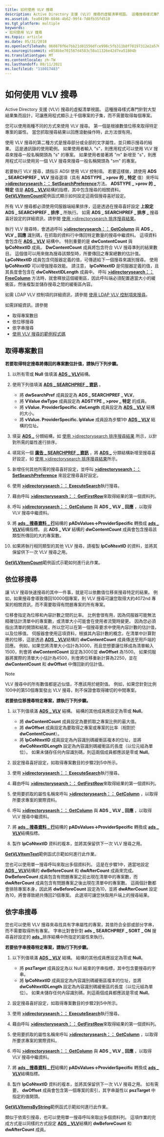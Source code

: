 ```yaml
---
title: 如何使用 VLV 搜尋
description: Active Directory 支援 (VLV) 搜尋的虛擬清單視圖。 這種搜尋樣式專門針對大型結果集而設計，可讓應用程式顯示上千個專案的子集，而不需要取得每個專案。
ms.assetid: fea04190-0846-4b62-99f4-7d8fb35fd510
ms.tgt_platform: multiple
keywords:
- 如何使用 VLV 搜尋
ms.topic: article
ms.date: 05/31/2018
ms.openlocfilehash: 060878f6e7bb21d81556dfce998c5fb311b8f78197312e2a576e121356283c28
ms.sourcegitcommit: e858bbe701567d4583c50a11326e42d7ea51804b
ms.translationtype: MT
ms.contentlocale: zh-TW
ms.lasthandoff: 08/11/2021
ms.locfileid: "118017483"
---
```

# <a name="how-to-search-using-vlv"></a>如何使用 VLV 搜尋

Active Directory 支援 (VLV) 搜尋的虛擬清單視圖。 這種搜尋樣式專門針對大型結果集而設計，可讓應用程式顯示上千個專案的子集，而不需要取得每個專案。

您可以使用兩種不同的方式來使用 VLV 搜尋。 第一個是根據數值位移來取得特定專案的屬性。 當您抓取搜尋結果以回應滾動操作時，此方法很有用。

使用 VLV 搜尋的第二種方式是搜尋部分或全部的文字屬性，並只顯示搜尋的結果。 這是通訊錄的使用範例。 如果使用者輸入 "s"，則應用程式可以使用 VLV 搜尋來搜尋一般名稱開頭為 "s" 的專案。 如果使用者接著將 "m" 新增至 "s"，則應用程式可以使用另一個 VLV 搜尋來搜尋一般名稱開頭為 "sm" 的專案。

若要執行 VLV 搜尋，請指示 ADSI 使用 VLV 控制項。 若要這樣做，請使用 **ADS \_ SEARCHPREF \_ VLV** 搜尋選項（具有 **ADSTYPE \_ >prov 的 \_ 特定** 值）來呼叫 [**>idirectorysearch：： SetSearchPreference**](/windows/desktop/api/Iads/nf-iads-idirectorysearch-setsearchpreference)方法。 **ADSTYPE \_ >prov 的 \_ 特定** 值是 [**ADS \_ VLV**](/windows/desktop/api/Iads/ns-iads-ads_vlv)結構的指標，其中包含搜尋的相關資料。 [**GetVLVItemCount**](example-code-for-using-a-vlv-search.md)範例函式顯示如何設定這兩個搜尋喜好設定。

所有 VLV 搜尋都必須使用伺服器端結果排序，這是透過在搜尋喜好設定 **上設定 ADS \_ SEARCHPREF \_ 排序 \_** 所執行。 如需 **ADS \_ SEARCHPREF \_ 排序 \_** 搜尋喜好設定的詳細資訊，請參閱 [使用 >idirectorysearch 排序搜尋結果](sorting-the-search-results-with-idirectorysearch.md)。

執行 VLV 搜尋時，會透過呼叫 [**>idirectorysearch：： GetColumn**](/windows/desktop/api/Iads/nf-iads-idirectorysearch-getcolumn) 與 **ADS \_ VLV \_ 回應** 識別碼，在抓取的資料行中傳回特定數量的搜尋中繼資料。 這項資料會包含在 [**ADS \_ VLV**](/windows/desktop/api/Iads/ns-iads-ads_vlv) 結構中。 特別重要的是 **dwContentCount** 與 **lpCoNtextID** 成員。 **DwContentCount** 成員將包含符合 VLV 搜尋準則的結果數目。 這個值可以用來做為搜尋該類型時，所要傳回之專案總數的估計值。 **LpCoNtextID** 成員包含伺服器定義的值，可傳遞給下一個搜尋來識別搜尋。 使用 **lpCoNtextID** 可以增強搜尋效能。 請注意， **lpCoNtextID** 是伺服器定義的值，且其長度會包含在 **dwCoNtextIDLength** 成員中。 呼叫 [**>idirectorysearch：： FreeColumn**](/windows/desktop/api/Iads/nf-iads-idirectorysearch-freecolumn) 方法時，就會釋放這個緩衝區，因此呼叫端必須配置適當大小的緩衝區，然後複製並儲存搜尋之間的緩衝區內容。

如需 LDAP VLV 控制項的詳細資訊，請參閱 [使用 LDAP VLV 控制項來搜尋](/previous-versions/windows/desktop/ldap/searching-with-the-ldap-vlv-control)。

如需詳細資訊，請參閱

-   取得專案數目
-   依位移搜尋
-   依字串搜尋
-   [使用 VLV 搜尋的範例程式碼](example-code-for-using-a-vlv-search.md)

## <a name="obtaining-the-number-of-items"></a>取得專案數目

**若要取得特定搜尋將傳回的專案數估計值，請執行下列步驟。**

1.  以所有零或 **Null** 值填滿 [**ADS \_ VLV**](/windows/desktop/api/Iads/ns-iads-ads_vlv)結構。
2.  使用下列值填滿 [**ADS \_ SEARCHPREF \_ 資訊**](/windows/desktop/api/Iads/ns-iads-ads_searchpref_info) 。

    -   將 **dwSearchPref** 成員設定為 **ADS \_ SEARCHPREF \_ VLV**。
    -   將 **VValue dwType** 成員設定為 **ADSTYPE \_ >prov \_ 特定** 的成員。
    -   將 **vValue. ProviderSpecific. dwLength** 成員設定為 [**ADS \_ VLV**](/windows/desktop/api/Iads/ns-iads-ads_vlv) 結構的大小。
    -   將 **vValue. ProviderSpecific. lpValue** 成員設為步驟1中 [**ADS \_ VLV**](/windows/desktop/api/Iads/ns-iads-ads_vlv) 結構的位址。

3.  填妥 [**ADS \_**](/windows/desktop/api/Iads/ns-iads-ads_sortkey) 分類結構，如 [使用 >idirectorysearch 排序搜尋結果](sorting-the-search-results-with-idirectorysearch.md) 所示，以針對所需的屬性進行排序。
4.  填寫另一個 [**廣告 \_ SEARCHPREF \_ 資訊**](/windows/desktop/api/Iads/ns-iads-ads_searchpref_info) ，將 [**ADS \_**](/windows/desktop/api/Iads/ns-iads-ads_sortkey) 分類結構新增至搜尋喜好設定，如 [使用 >idirectorysearch 排序搜尋結果](sorting-the-search-results-with-idirectorysearch.md)所示。
5.  新增任何其他所需的搜尋喜好設定，並呼叫 [**>idirectorysearch：： SetSearchPreference**](/windows/desktop/api/Iads/nf-iads-idirectorysearch-setsearchpreference) 來設定搜尋喜好設定。
6.  使用 [**>idirectorysearch：： ExecuteSearch**](/windows/desktop/api/Iads/nf-iads-idirectorysearch-executesearch)執行搜尋。
7.  藉由呼叫 [**>idirectorysearch：： GetFirstRow**](/windows/desktop/api/Iads/nf-iads-idirectorysearch-getfirstrow)來取得結果的第一個資料列。
8.  呼叫 [**>idirectorysearch：： GetColumn**](/windows/desktop/api/Iads/nf-iads-idirectorysearch-getcolumn) 與 **ADS \_ VLV \_ 回應** ，以取得 VLV 搜尋中繼資料。
9.  將 [**ads \_ 搜尋資料 \_ 行**](/windows/desktop/api/Iads/ns-iads-ads_search_column)結構的 **pADsValues->ProviderSpecific** 轉換成 [**ads \_ VLV**](/windows/desktop/api/Iads/ns-iads-ads_vlv)結構指標。 此 **ADS \_ VLV** 結構的 **dwContentCount** 成員會包含搜尋該類型所傳回的大約專案數。
10. 如果將執行相同類型的其他 VLV 搜尋，請複製 **lpCoNtextID** 的資料，並將其保留供下一次 VLV 搜尋之用。

[**GetVLVItemCount**](example-code-for-using-a-vlv-search.md)範例函式示範如何進行此作業。

## <a name="searching-by-offset"></a>依位移搜尋

讓 VLV 搜尋快速搜尋的其中一件事，就是可以依數值位移來搜尋特定的結果。 例如，如果搜尋會導致傳回10000個專案，則 VLV 搜尋可讓您取得大約4072nd 專案的相關資訊，而不需要取得有問題專案的所有專案。

位移會指定為位移和內容計數之間的比率。 比例會很有用，因為伺服器可能無法精確估計清單中的專案數，或清單大小可能會在使用者流覽時變更。 因為您必須指出清單的開頭和結尾，所以您可以在第一個搜尋要求中使用內容計數的估計值，以及位移值。 伺服器會使用這項資料，根據其內容計數的概念，在清單中計算對應的位移，這是透過 [**ADS \_ VLV**](/windows/desktop/api/Iads/ns-iads-ads_vlv)結構的 **dwContentCount** 成員傳送至用戶端的回應。 例如，如果您將清單大小估計為3000，而且您想要讓位移成為清單輸入1500，則會將 **dwContentCount** 設定為3000並 **dwOffset** 為1500。 如果伺服器將實際的清單大小估計為4500，則會將位移重新計算為2250，並在 **dwContentCount** 和 **dwOffset** 中傳回新的估計值。

> [!Note]
>
> VLV 搜尋中的所有數值都是近似值，不應該用於絕對值。 例如，如果您針對比例100中的第50個專案發出 VLV 搜尋，則不保證會取得確切的中間專案。
>
> **若要依位移搜尋特定專案，請執行下列步驟。**
>
> 1.  以下列值填滿 [**ADS \_ VLV**](/windows/desktop/api/Iads/ns-iads-ads_vlv) 結構。 結構的其他成員應設定為零或 **Null**。
>
>     -   將 **dwContentCount** 成員設定為要抓取之專案比例的最大值。
>     -   將 **dwOffset** 成員設定為要取得之專案或專案的比率（相對於 **dwContentCount**）。
>     -   將 **lpCoNtextID** 成員設定為內容識別碼緩衝區複本的位址，並將 **dwCoNtextIDLength** 設定為內容識別碼緩衝區的長度（以位元組為單位）。 如果未儲存任何內容識別碼，則這兩個成員都應該是零或 **Null**。
>
> 2.  設定搜尋喜好設定，如取得專案數目的步驟2到5中所示。
> 3.  使用 [**>idirectorysearch：： ExecuteSearch**](/windows/desktop/api/Iads/nf-iads-idirectorysearch-executesearch)執行搜尋。
> 4.  藉由呼叫 [**>idirectorysearch：： GetFirstRow**](/windows/desktop/api/Iads/nf-iads-idirectorysearch-getfirstrow)來取得結果的第一個資料列。
> 5.  使用要抓取的屬性名稱來呼叫 [**>idirectorysearch：： GetColumn**](/windows/desktop/api/Iads/nf-iads-idirectorysearch-getcolumn) ，以取得所要求專案的實際資料。
> 6.  呼叫 [**>idirectorysearch：： GetColumn**](/windows/desktop/api/Iads/nf-iads-idirectorysearch-getcolumn) 與 **ADS \_ VLV \_ 回應** ，以取得 VLV 搜尋中繼資料。
> 7.  將 [**ads \_ 搜尋資料 \_ 行**](/windows/desktop/api/Iads/ns-iads-ads_search_column)結構的 **pADsValues->ProviderSpecific** 轉換成 [**ads \_ VLV**](/windows/desktop/api/Iads/ns-iads-ads_vlv)結構指標。
> 8.  製作 **lpCoNtextID** 資料的複本，並將其保留供下一次 VLV 搜尋之用。

 

[**GetVLVItemText**](example-code-for-using-a-vlv-search.md)範例函式示範如何進行此作業。

您也可以使用單一搜尋呼叫來取出多個資料列。 這是在步驟1中，適當地設定 [**ADS \_ VLV**](/windows/desktop/api/Iads/ns-iads-ads_vlv)結構的 **dwBeforeCount** 和 **dwAfterCount** 成員來完成。 **DwBeforeCount** 成員包含有問題專案之前出現在清單中的專案數，而 **dwAfterCount** 成員包含有問題專案之後出現在清單中的專案數。 這兩個計數都會排除專案本身，因此將 **dwBeforeCount** 設定為10，並將 **dwAfterCount** 設定為10，將會導致總共傳回21個專案。 此選項可讓您快取用戶端上的搜尋結果。

## <a name="searching-by-string"></a>依字串搜尋

您也可以使用 VLV 搜尋來尋找具有字串屬性的專案，其值符合全部或部分字串，而不需要取得所有專案。 字串比對會針對 **ads \_ SEARCHPREF \_ SORT \_ ON** 搜尋喜好設定的 [**ads \_**](/windows/desktop/api/Iads/ns-iads-ads_sortkey)排序結構中所指定的屬性來執行。

**若要依字串搜尋特定專案，請執行下列步驟。**

1.  以下列值填滿 [**ADS \_ VLV**](/windows/desktop/api/Iads/ns-iads-ads_vlv) 結構。 結構的其他成員應設定為零或 **Null**。

    -   將 **pszTarget** 成員設定為以 Null 結束的字串指標，其中包含要搜尋的字串。
    -   將 **lpCoNtextID** 成員設定為內容識別碼緩衝區複本的位址，並將 **dwCoNtextIDLength** 設定為內容識別碼緩衝區的長度（以位元組為單位）。 如果未儲存任何內容識別碼，則這兩個成員都應該是零或 **Null**。

2.  設定搜尋喜好設定，如取得專案數目的步驟2到5中所示。
3.  使用 [**>idirectorysearch：： ExecuteSearch**](/windows/desktop/api/Iads/nf-iads-idirectorysearch-executesearch)執行搜尋。
4.  藉由呼叫 [**>idirectorysearch：： GetFirstRow**](/windows/desktop/api/Iads/nf-iads-idirectorysearch-getfirstrow)來取得結果的第一個資料列。
5.  使用要抓取的屬性名稱來呼叫 [**>idirectorysearch：： GetColumn**](/windows/desktop/api/Iads/nf-iads-idirectorysearch-getcolumn) ，以取得所要求專案的實際資料。
6.  呼叫 [**>idirectorysearch：： GetColumn**](/windows/desktop/api/Iads/nf-iads-idirectorysearch-getcolumn) 與 **ADS \_ VLV \_ 回應** ，以取得 VLV 搜尋中繼資料。
7.  將 [**ads \_ 搜尋資料 \_ 行**](/windows/desktop/api/Iads/ns-iads-ads_search_column)結構的 **pADsValues->ProviderSpecific** 轉換成 [**ads \_ VLV**](/windows/desktop/api/Iads/ns-iads-ads_vlv)結構指標。
8.  製作 **lpCoNtextID** 資料的複本，並將其保留供下一次 VLV 搜尋之用。 如有需要， **dwOffset** 成員會包含第一個專案的索引，其字串屬性以 **pszTarget** 中指定的值開頭。

[**GetVLVItemsByString**](example-code-for-using-a-vlv-search.md)範例函式示範如何進行此作業。

類似于依索引搜尋，也可以使用單一搜尋呼叫來取出多個資料列。 這項作業的完成方式是以同樣的方式設定 [**ADS \_ VLV**](/windows/desktop/api/Iads/ns-iads-ads_vlv)結構的 **dwBeforeCount** 和 **dwAfterCount** 成員。

 

 